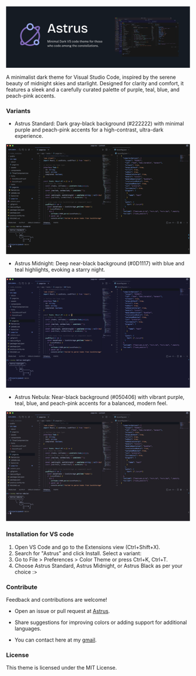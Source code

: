 ![Astrus](./astrus-header.png)

A minimalist dark theme for Visual Studio Code, inspired by the serene beauty of midnight skies and starlight. Designed for clarity and comfort, it features a sleek and a carefully curated palette of purple, teal, blue, and peach-pink accents.

### Variants

- Astrus Standard: Dark gray-black background (#222222) with minimal purple and peach-pink accents for a high-contrast, ultra-dark experience.
<img src="./demo/astrus-standard.png">

- Astrus Midnight: Deep near-black background (#0D1117) with blue and teal highlights, evoking a starry night.
<img src="./demo/astrus-midnight.png">

- Astrus Nebula: Near-black background (#050406) with vibrant purple, teal, blue, and peach-pink accents for a balanced, modern feel.
<img src="./demo/astrus-nebula.png">


### Installation for VS code

1. Open VS Code and go to the Extensions view (Ctrl+Shift+X).
2. Search for "Astrus" and click Install.
Select a variant:
3. Go to File > Preferences > Color Theme or press Ctrl+K, Ctrl+T.
4. Choose Astrus Standard, Astrus Midnight, or Astrus Black as per your choice :>


### Contribute 
Feedback and contributions are welcome!

- Open an issue or pull request at [Astrus](https://github.com/shailesh43/Astrus).

- Share suggestions for improving colors or adding support for additional languages.
- You can contact here at my [gmail](satheshailesh43@gmail.com).

### License
This theme is licensed under the MIT License.
